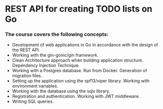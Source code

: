 # REST API for creating TODO lists on Go

### The course covers the following concepts:
- Development of web applications in Go in accordance with the design of the REST API.
- Working with the gin-gonic/gin framework.
- Clean Architecture approach when building application structure. Dependency Injection Technique.
- Working with a Postgres database. Run from Docker. Generation of migration files.
- Setting up the application using the spf13/viper library. Working with environment variables.
- Working with the database using the sqlx library.
- Registration and authentication. Working with JWT middleware.
- Writing SQL queries.

